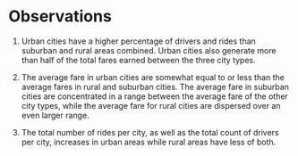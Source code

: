 # Observations

1. Urban cities have a higher percentage of drivers and rides than suburban and rural areas combined. Urban cities also generate more than half of the total fares earned between the three city types.

2. The average fare in urban cities are somewhat equal to or less than the average fares in rural and suburban cities. The average fare in suburban cities are concentrated in a range between the average fare of the other city types, while the average fare for rural cities are dispersed over an even larger range.

3. The total number of rides per city, as well as the total count of drivers per city, increases in urban areas while rural areas have less of both.

